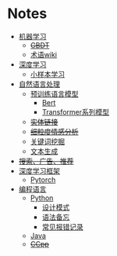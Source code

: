 Notes
===
- [机器学习](机器学习)
    - ~~[GBDT](机器学习/-GBDT)~~
    - [术语wiki](机器学习/术语wiki)
- [深度学习](深度学习)
    - [小样本学习](深度学习/小样本学习)
- [自然语言处理](自然语言处理)
    - [预训练语言模型](自然语言处理/预训练语言模型)
        - [Bert](自然语言处理/预训练语言模型/Bert)
        - [Transformer系列模型](自然语言处理/预训练语言模型/Transformer系列模型)
    - ~~[实体链接](自然语言处理/-实体链接)~~
    - ~~[细粒度情感分析](自然语言处理/-细粒度情感分析)~~
    - [关键词挖掘](自然语言处理/关键词挖掘)
    - [文本生成](自然语言处理/文本生成)
- ~~[搜索、广告、推荐](-搜索、广告、推荐)~~
- [深度学习框架](深度学习框架)
    - [Pytorch](深度学习框架/Pytorch)
- [编程语言](编程语言)
    - [Python](编程语言/Python)
        - [设计模式](编程语言/Python/设计模式)
        - [语法备忘](编程语言/Python/语法备忘)
        - [常见报错记录](编程语言/Python/常见报错记录)
    - [Java](编程语言/Java)
    - ~~[CCpp](编程语言/-CCpp)~~
